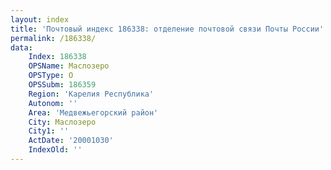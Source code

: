 ```yaml
---
layout: index
title: 'Почтовый индекс 186338: отделение почтовой связи Почты России'
permalink: /186338/
data:
    Index: 186338
    OPSName: Маслозеро
    OPSType: О
    OPSSubm: 186359
    Region: 'Карелия Республика'
    Autonom: ''
    Area: 'Медвежьегорский район'
    City: Маслозеро
    City1: ''
    ActDate: '20001030'
    IndexOld: ''
---
```

